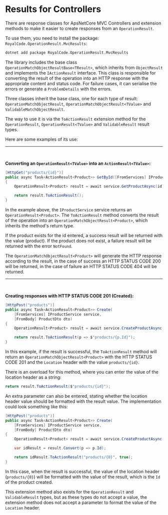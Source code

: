 # Results for Controllers

There are response classes for ApsNetCore MVC Controllers and extension methods to make it easier to create responses from an `OperationResult`.

To use them, you need to install the package: `RoyalCode.OperationResult.MvcResults`:

```bash
dotnet add package RoyalCode.OperationResult.MvcResults
```

The library includes the base class `OperationMatchObjectResultBase<TResult>`, which inherits from `ObjectResult` and implements the `IActionResult` interface. This class is responsible for converting the result of the operation into an HTTP response with the appropriate content and status code. For failure cases, it can serialise the errors or generate a `ProblemDetails` with the errors.

Three classes inherit the base class, one for each type of result: `OperationMatchObjectResult`, `OperationMatchObjectResult<TValue>` and `ValidableMatchObjectResult`.

The way to use it is via the `ToActionResult` extension method for the `OperationResult`, `OperationResult<TValue>` and `ValidableResult` result types.

Here are some examples of its use:

---

<br/>

**Converting an `OperationResult<TValue>` into an `ActionResult<TValue>`:**

```csharp
[HttpGet("products/{id}")]
public async Task<ActionResult<Product>> GetById([FromServices] IProductService service, int id)
{
    OperationResult<Product> result = await service.GetProductAsync(id);

    return result.ToActionResult();
}
```

In the example above, the `IProductService` service returns an `OperationResult<Product>`. The `ToActionResult` method converts the result of the operation into an `OperationMatchObjectResult<Product>`, which inherits the method's return type.

If the product exists for the id entered, a success result will be returned with the value (product). If the product does not exist, a failure result will be returned with the error `NotFound`.

The `OperationMatchObjectResult<Product>` will generate the HTTP response according to the result, in the case of success an HTTP STATUS CODE 200 will be returned, in the case of failure an HTTP STATUS CODE 404 will be returned.

---

<br/>

**Creating responses with HTTP STATUS CODE 201 (Created):**

```csharp
[HttpPost("products")]
public async Task<ActionResult<Product>> Create(
    [FromServices] IProductService service,
    [FromBody] ProductDto dto)
{
    OperationResult<Product> result = await service.CreateProductAsync(dto);

    return result.ToActionResult(p => $"products/{p.Id}");
}
```

In this example, if the result is successful, the `ToActionResult` method will return an `OperationMatchObjectResult<Product>` with the HTTP STATUS CODE 201 and the `Location` header with the value `products/{id}`.

There is an overload for this method, where you can enter the value of the location header as a string:

```csharp
return result.ToActionResult($"products/{id}");
```

An extra parameter can also be entered, stating whether the location header value should be formatted with the result value. The implementation could look something like this:

```csharp
[HttpPost("products")]
public async Task<ActionResult<Product>> Create(
    [FromServices] IProductService service,
    [FromBody] ProductDto dto)
{
    OperationResult<Product> result = await service.CreateProductAsync(dto);

    var idResult = result.Convert(p => p.Id);

    return idResult.ToActionResult("products/{0}", true);
}
```

In this case, when the result is successful, the value of the location header (`products/{0}`) will be formatted with the value of the result, which is the `Id` of the product created.

This extension method also exists for the `OperationResult` and `ValidableResult` types, but as these types do not accept a value, the extension method does not accept a parameter to format the value of the `Location` header.
